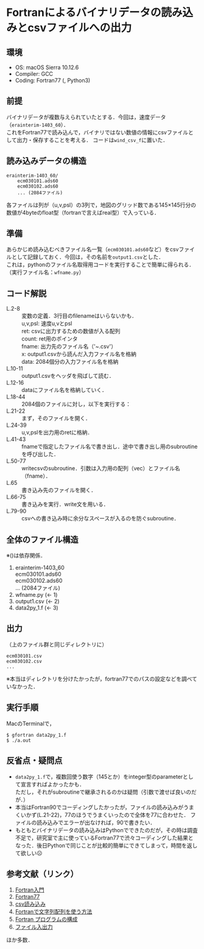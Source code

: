 # Fortranによるバイナリデータの読み込みとcsvファイルへの出力

## 環境
+ OS: macOS Sierra 10.12.6  
+ Compiler: GCC
+ Coding: Fortran77 (, Python3)


## 前提
バイナリデータが複数与えられていたとする．今回は，速度データ（`erainterim-1403_60`）．  
これをFortran77で読み込んで，バイナリではない数値の情報にcsvファイルとして出力・保存することを考える． 
コードは`wind_csv_f`に置いた．  


## 読み込みデータの構造

```
erainterim-1403_60/  
	ecm030101.ads60  
	ecm030102.ads60  
	... (2084ファイル)  
```

各ファイルは列が（u,v,psl）の3列で，地図のグリッド数である145×145行分の数値が4byteのfloat型（fortranで言えばreal型）で入っている．  


## 準備
あらかじめ読み込むべきファイル名一覧（`ecm030101.ads60`など）をcsvファイルとして記録しておく．今回は，その名前を`output1.csv`とした．  
これは，pythonのファイル名取得用コードを実行することで簡単に得られる．（実行ファイル名：`wfname.py`）


## コード解説
<dl>
<dt>L.2-8</dt>
<dd>変数の定義．3行目のfilenameはいらないかも．<br>
u,v,psl: 速度u,vとpsl<br>
ret: csvに出力するための数値が入る配列<br>
count: ret用のポインタ<br>
fname: 出力先のファイル名（'~.csv'）<br>
x: output1.csvから読んだ入力ファイル名を格納<br>
data: 2084個分の入力ファイル名を格納</dd>
<dt>L.10-11</dt>
<dd>output1.csvをヘッダを飛ばして読む．</dd>
<dt>L.12-16</dt>
<dd>dataにファイル名を格納していく．</dd>
<dt>L.18-44</dt>
<dd>2084個のファイルに対し，以下を実行する：</dd>
<dt>L.21-22</dt>
<dd>まず，そのファイルを開く．</dd>
<dt>L.24-39</dt>
<dd>u,v,pslを出力用のretに格納．</dd>
<dt>L.41-43</dt>
<dd>fnameで指定したファイル名で書き出し．途中で書き出し用のsubroutineを呼び出した．</dd>
<dt>L.50-77</dt>
<dd>writecsvのsubroutine．引数は入力用の配列（vec）とファイル名（fname）．</dd>
<dt>L.65</dt>
<dd>書き込み先のファイルを開く．</dd>
<dt>L.66-75</dt>
<dd>書き込みを実行．write文を用いる．</dd>
<dt>L.79-90</dt>
<dd>csvへの書き込み時に余分なスペースが入るのを防ぐsubroutine．</dd>
</dl>


## 全体のファイル構造
※()は依存関係．

1. erainterim-1403_60  
	ecm030101.ads60  
	ecm030102.ads60  
	... (2084ファイル)
2. wfname.py (← 1)
3. output1.csv (← 2)
4. data2py_1.f (← 3)


## 出力
（上のファイル群と同じディレクトリに）

```
ecm030101.csv
ecm030102.csv
...
```

※本当はディレクトリを分けたかったが，fortran77でのパスの設定などを調べていなかった．


## 実行手順
MacのTerminalで，

```
$ gfortran data2py_1.f
$ ./a.out
```


## 反省点・疑問点
+ `data2py_1.f`で，複数回使う数字（145とか）をinteger型のparameterとして宣言すればよかったかも．  
ただし，それがsubroutineで継承されるのかは疑問（引数で渡せば良いのだが．）
+ 本当はFortran90でコーディングしたかったが，ファイルの読み込みがうまくいかず(L.21-22)，77のほうでうまくいったので全体を77に合わせた．
ファイルの読み込みでエラーが出なければ，90で書きたい．
+ もともとバイナリデータの読み込みはPythonでできたのだが，その時は調査不足で，研究室で主に使っているFortran77で渋々コーディングした結果となった．後日Pythonで同じことが比較的簡単にできてしまって，時間を返して欲しい☹️


## 参考文献（リンク）

1. [Fortran入門](http://nag-j.co.jp/fortran/index.html)
2. [Fortran77](http://www.geocities.jp/eyeofeconomyandhealth/homepage/renshuu1.html)
3. [csv読み込み](https://groups.google.com/forum/#!topic/comp.lang.fortran/1vL-UPZobqo)
4. [Fortranで文字列配列を使う方法](http://d.hatena.ne.jp/spadeAJ/20110209/1297230406)
5. [Fortran プログラムの構成](http://web.agr.ehime-u.ac.jp/~kishou/Lecture/atmosphere/Fortran90/Chap5.pdf)
6. [ファイル入出力](http://ax-b.com/FPR1_2014/class601/slides/140607.09.array_file.pdf)

ほか多数．

